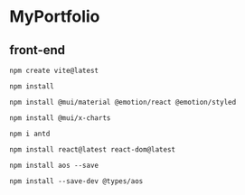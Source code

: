# MyPortfolio

## front-end
```
npm create vite@latest
```
```
npm install
```
```
npm install @mui/material @emotion/react @emotion/styled
```
```
npm install @mui/x-charts
```
```
npm i antd
```
```
npm install react@latest react-dom@latest
```
```
npm install aos --save
```
```
npm install --save-dev @types/aos
```
